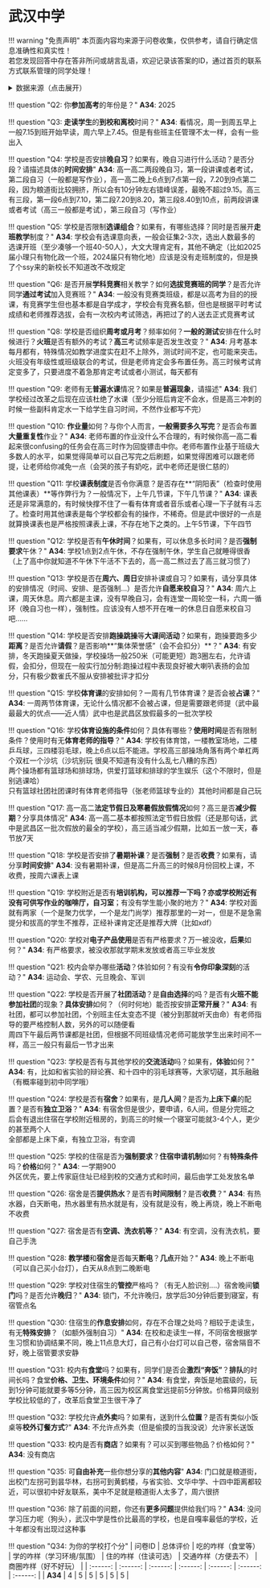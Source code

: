 # 武汉中学

!!! warning "免责声明"
    本页面内容均来源于问卷收集，仅供参考，请自行确定信息准确性和真实性！  
    若您发现回答中存在答非所问或胡言乱语，欢迎记录该答案的ID，通过首页的联系方式联系管理的同学处理！

<details><summary>数据来源（点击展开）</summary>
<ul>
<li><strong>34</strong>: 匿名 (2025-07)</li>
</ul>
</details>

!!! question "Q2: 你**参加高考**的年份是？"
    **A34**: 2025  

!!! question "Q3: **走读学生**的**到校和离校**时间？"
    **A34**: 看情况，周一到周五早上一般7.15到班开始早读，周六早上7.45。但是有些班主任管理不太一样，会有一些出入  

!!! question "Q4: 学校是否安排**晚自习**？如果有，晚自习进行什么活动？是否分段？请描述具体的**时间安排**"
    **A34**: 高一高二两段晚自习，第一段讲课或者考试，第二段自习（一般都是写作业），高一高二晚上6点到7点第一段，7.20到9点第二段，因为粮道街比较拥挤，所以会有10分钟左右错峰误差，最晚不超过9.15。高三有三段，第一段6点到7.10，第二段7.20到8.20，第三段8.40到10点，前两段讲课或者考试（高三一般都是考试），第三段自习（写作业）  

!!! question "Q5: 学校是否限制**选课组合**？如果有，有哪些选择？同时是否展开**走班教学**制度？"
    **A34**: 学校会有选课意向表，一般会征集2-3次，选出人数最多的选课开班（至少凑够一个班40-50人），大文大理肯定有，其他不确定（比如2025届小理只有物化政一个班，2024届只有物化地）应该是没有走班制度的，但是换了个ssy来的新校长不知道改不改规定  

!!! question "Q6: 是否开展**学科竞赛**相关教学？如何**选拔竞赛班的同学**？是否允许同学**通过考试**加入竞赛班？"
    **A34**: 一般没有竞赛类班级，都是以高考为目的的授课，有竞赛学生但也基本都是自学成才，学校会有竞赛名额，但也是根据平时考试成绩和老师推荐选拔，会有一次校内考试筛选，再把过了的人送去正式竞赛考试  

!!! question "Q8: 学校是否组织**周考或月考**？频率如何？**一般的测试**安排在什么时候进行？**火班**是否有额外的考试？**高三**考试频率是否发生改变？"
    **A34**: 月考基本每月都有，特殊情况如教学进度实在赶不上除外，测试时间不定，也可能来突击。火班没有年级性或班级联合的考试，但是老师肯定会多布置任务。高三时候考试肯定变多了，只要进度不着急那肯定考试或者小测试，每天都有  

!!! question "Q9: 老师有无**普遍水课**情况？如果是**普遍现象**，请描述"
    **A34**: 我们学校经过改革之后现在应该杜绝了水课（至少分班后肯定不会水，但是高三冲刺的时候一些副科肯定水一下给学生自习时间，不然作业都写不完）  

!!! question "Q10: **作业量**如何？与你个人而言，**一般需要多久写完**？是否会布置**大量重复性**作业？"
    **A34**: 老师布置的作业没什么不合理的，有时候你高一高二看起来很confusing的任务会在高三时作为回旋镖击中你。老师布置作业基于班级大多数人的水平，如果觉得简单可以自己写完之后刷题，如果觉得困难可以跟老师提，让老师给你减免一点（会哭的孩子有奶吃，武中老师还是很仁慈的）  

!!! question "Q11: 学校**课表制度**是否令你满意？是否存在**“阴阳表”（检查时使用其他课表）**等作弊行为？一般情况下，上午几节课，下午几节课？"
    **A34**: 课表还是非常满意的，有时候快撑不住了一看有体育或者音乐或者心理一下子就有斗志了。检查时用其他课表是每个学校都会有的操作，不稀奇。但是武中很好的一点是就算换课表也是严格按照课表上课，不存在地下之类的。上午5节课，下午四节  

!!! question "Q12: 学校是否有**午休时间**？如果有，可以休息多长时间？是否**强制要求**午休？"
    **A34**: 学校1点到2点午休，不存在强制午休，学生自己就睡得很香（上了高中你就知道不午休下午活不下去的，高一高二熬过去了高三就习惯了）  

!!! question "Q13: 学校是否在**周六、周日**安排补课或自习？如果有，请分享具体的安排情况（时间、安排、是否强制...）是否允许**自愿来校自习**？"
    **A34**: 周六上课，周天休息。周六都是主课，没有早晚自习，会有连堂一周轮空一科，六周一循环（晚自习也一样），强制性。应该没有人想不开在唯一的休息日自愿来校自习吧……  

!!! question "Q14: 学校是否安排**跑操跳操**等**大课间活动**？如果有，跑操要跑多少**距离**？是否允许**请假**？是否影响**“集体荣誉感”（会不会扣分）**？"
    **A34**: 有安排，冬天跑操夏天做操，学校操场一般250米（可能更短）跑3圈左右，允许请假，会扣分，但现在一般实行加分制:跑操过程中表现良好被大喇叭表扬的会加分，只有极少数雀氏不服从安排被批评才扣分  

!!! question "Q15: 学校**体育课**的安排如何？一周有几节体育课？是否会被**占课**？"
    **A34**: 一周两节体育课，无论什么情况都不会被占课，但是需要跟老师提（武中最最最大的优点——近人情）武中也是武昌区放假最多的一批次学校  

!!! question "Q16: 学校**体育设施的条件**如何？具体有哪些？**使用时间**是否有限制条件？使用时有无**体育老师的指导**？"
    **A34**: 学校有体育馆，一楼教室场地，二楼乒乓球，三四楼羽毛球，晚上6点以后不能进。学校高三部操场角落有两个单杠两个双杠一个沙坑（沙坑别玩 很臭不知道有没有什么乱七八糟的东西）  
    两个操场都有篮球场和排球场，供爱打篮球和排球的学生娱乐（这个不限时，但是别逃课哈）  
    只有篮球社团社团课时有体育老师指导（张老师篮球专业的）其他时间都是自己玩  

!!! question "Q17: 高一高二**法定节假日及寒暑假放假情况**如何？高三是否**减少假期**？分享具体情况"
    **A34**: 高一高二基本都按照法定节假日放假（还是那句话，武中是武昌区一批次假放的最全的学校），高三适当减少假期，比如五一放一天，春节放7天  

!!! question "Q18: 学校是否安排了**暑期补课**？是否**强制**？是否**收费**？如果有，请分享**时间安排**"
    **A34**: 没有暑期补课，但是高二升高三的时候8月份回校上课，不收费，按周六课表上课  

!!! question "Q19: 学校附近是否有**培训机构，**可以推荐一下吗？亦或学校附近有没有可供写作业的**咖啡厅，自习室**；有没有学生能小聚的地方？"
    **A34**: 学校对面就有两家（一个是聚力优学，一个是龙门尚学）推荐那里的一对一，但是不是急需提分和拔高的学生不推荐，正经补课肯定还是推荐大牌（比如xdf）  

!!! question "Q20: 学校对**电子产品使用**是否有严格要求？万一被没收，**后果**如何？"
    **A34**: 有严格要求，被没收那就学期末发放或者高三毕业发放  

!!! question "Q21: 校内会举办哪些**活动**？体验如何？有没有**令你印象深刻**的活动？"
    **A34**: 运动会、学农、元旦晚会、军训  

!!! question "Q22: 学校是否开展了**社团活动**？是**自由选择**的吗？是否有**火班不能参加社团**的现象？**具体安排**如何？（何时何地）能否按安排**正常开展**？"
    **A34**: 有社团，都可以参加社团，个别班主任太变态不提（被分到那就听天由命）有老师指导的要严格控制人数，另外的可以随便看  
    周四下午最后两节课都是社团，但根据不同班级情况老师可能放学生出来时间不一样，高三一般只有最后一节才出来  

!!! question "Q23: 学校是否有与其他学校的**交流活动**吗？如果有，**体验**如何？"
    **A34**: 有，比如和省实验的辩论赛、和十四中的羽毛球赛等，大家切磋，其乐融融（有概率碰到初中同学哦）  

!!! question "Q24: 学校是否有**宿舍**？如果有，是**几人间**？是否为**上床下桌**的配置？是否有**独立卫浴**？"
    **A34**: 有宿舍但是很少，要申请，6人间，但是分完班之后会有退出住宿在学校附近租房的，到高三的时候一个寝室可能就3-4个人，更少的甚至两个人  
    全部都是上床下桌，有独立卫浴，有空调  

!!! question "Q25: 学校的住宿是否为**强制要求**？**住宿申请机制**如何？有**特殊条件**吗？**价格**如何？"
    **A34**: 一学期900  
    外区优先，要上传家庭住址已经到校的交通方式和时间，最后由学工处发放名单  

!!! question "Q26: 宿舍是否**提供热水**？是否有**时间限制**？是否**收费**？"
    **A34**: 有热水器，白天断电，热水器里有热水就是有，没有就是没有，晚上再烧，晚上不断电不收费  

!!! question "Q27: 宿舍是否有**空调、洗衣机等**？"
    **A34**: 有空调，没有洗衣机，要自己手洗  

!!! question "Q28: **教学楼**和**宿舍**是否每天**断电**？**几点**开始？"
    **A34**: 晚上不断电（可以自己买小台灯），白天从8点到二晚断电  

!!! question "Q29: 学校对住宿生的**管控**严格吗？（有无人脸识别....）宿舍晚间**锁门**吗？是否允许**晚归**？"
    **A34**: 锁门，不允许晚归，放学后30分钟后要到寝室，有宿管点名  

!!! question "Q30: 住宿生的**作息安排**如何，存在不合理之处吗？相较于走读生，有无**特殊安排**？（如额外强制自习）"
    **A34**: 在校和走读生一样，不同宿舍根据学生习惯和协调结果不同，晚上11点息大灯，自己有小台灯可以自己卷，宿舍隔音不好，晚上宿管要求安静  

!!! question "Q31: 校内有**食堂**吗？如果有，同学们是否会**激烈“奔饭”**？**排队**的时间长吗？食堂**价格、卫生、环境条件**如何？"
    **A34**: 有食堂，奔饭是地震级的，玩到1分钟可能就要多等5分钟，高三因为校区离食堂远提前5分钟放。价格算同级别学校比较低的了，改革后食堂卫生很干净了  

!!! question "Q32: 学校允许**点外卖**吗？如果有，送到什么**位置**？是否有类似小饭桌等**校外订餐方式**?"
    **A34**: 不允许点外卖（但是偷摸的当我没说）允许家长送饭  

!!! question "Q33: 校内是否有**商店**？如果有？可以买到哪些物品？价格如何？"
    **A34**: 没有商店  

!!! question "Q35: 可**自由补充**一些你想分享的**其他内容**"
    **A34**: 门口就是粮道街，出校门左拐可到昙华林，右拐可到黄鹤楼，与省实验、文华中学、十四中距离都较近，可以很初中好友联系，美中不足就是粮道街人太多了，周六很挤  

!!! question "Q36: 除了前面的问题，你还有**更多问题**提供给我们吗？"
    **A34**: 没问学习压力呢（狗头），武汉中学是性价比最高的学校，也是自嘎率最低的学校，近十年都没有出现过这种事  

!!! question "Q34: 为你的学校打个分"
    | 问卷ID | 总体评价 | 吃的咋样（食堂等） | 学的咋样（学习环境/氛围） | 住的咋样（住读可选） | 交通咋样（方便去不） | 商圈咋样（好不好玩） |
    | :------: | :------: | :------: | :------: | :------: | :------: | :------: |
    | **A34** | 4 | 5 | 5 | 5 | 5 | 5 |

